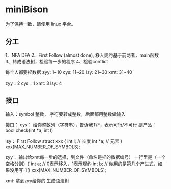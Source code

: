 # miniBison

为了保持一致，请使用 linux 平台。

## 分工
1、NFA DFA
2、First Follow (almost done), 移入规约基于前两者，main函数
3、转成语法树，检验每一步的程序
4、检验conflict

每个人都要捏数据
zyy: 1~10
cys: 11~20
lsy: 21~30
xmt: 31~40

zyy：2
cys：1
xmt: 3
lsy: 4

## 接口
输入：symbol 整数， 字符要转成整数，后面都用整数做输入

接口：
cys：
    给你整数列（字符串），告诉我T/F，表示可行/不可行
    副产品：
    bool check(int *a, int l)

lsy：
    First Follow 
    struct xxx {
        int l;  // 长度
        int *a;  // 元素
    } xxx[MAX_NUMBER_OF_SYMBOLS];

zyy：
    输出给xmt每一步的选择，到文件（命名是捏的数据编号）
    一行里是（一个空格分割）{
        int a; // 0表示移入，1表示规约
        int b; // 你用的是第几个产生式，如果没用写-1
    } xxx[MAX_NUMBER_OF_SYMBOLS];

xmt:
    拿到zyy给你的
    生成语法树
